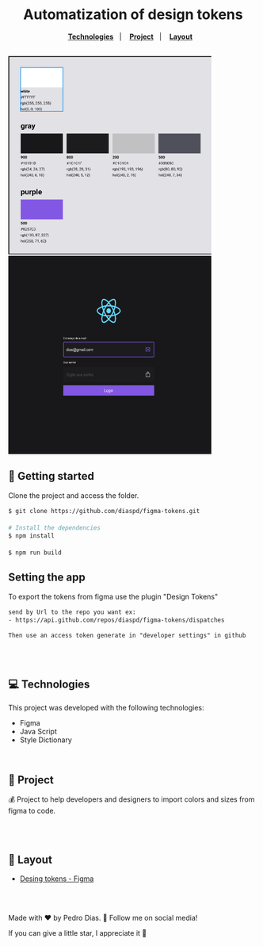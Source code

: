 <h1 align="center">
  Automatization of design tokens
</h1>

<p align="center">
  <a href="#-Technologies"><b>Technologies</b></a>&nbsp;&nbsp;&nbsp;|&nbsp;&nbsp;&nbsp;
  <a href="#-Project"><b>Project</b></a>&nbsp;&nbsp;&nbsp;|&nbsp;&nbsp;&nbsp;
  <a href="#-Layout"><b>Layout</b></a>&nbsp;&nbsp;&nbsp;
</p>

</br>

<div>
  <img src="colors.png" width="410px" height="400px"/> 
  <img src="project.png" width="410px" height="400px"/> 
</div>

## 🚀 Getting started

Clone the project and access the folder.

```bash
$ git clone https://github.com/diaspd/figma-tokens.git

# Install the dependencies
$ npm install

$ npm run build

```

## Setting the app
To export the tokens from figma use the plugin "Design Tokens"

```
send by Url to the repo you want ex:
- https://api.github.com/repos/diaspd/figma-tokens/dispatches
```
`Then use an access token generate in "developer settings" in github`

<br></br>

## 💻 Technologies

This project was developed with the following technologies:

- Figma
- Java Script
- Style Dictionary

</br>

## 📄 Project
💰 Project to help developers and designers to import colors and sizes from figma to code.

<br></br>

## 🔖 Layout
- [Desing tokens - Figma](https://www.figma.com/file/jMS3IzcoWVcXLFn6i3AD1g/Figma-for-devs?node-id=8%3A15&t=WdgETcQzY1R4jc4T-0)


<br></br>

Made with ♥ by Pedro Dias. 👋 Follow me on social media!

If you can give a little star, I appreciate it 🤩
